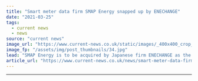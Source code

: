 ```yaml
---
title: "Smart meter data firm SMAP Energy snapped up by ENECHANGE"
date: "2021-03-25"
tags: 
  - current news
  - news
source: "current news"
image_url: "https://www.current-news.co.uk/static/images/_400x400_crop_center-center/SMAP_co-founders-image-SMAP-Energy.jpg"
image_fp: "/assets/img/post_thumbnails/34.jpg"
lead: "​SMAP Energy is to be acquired by Japanese firm ENECHANGE as the two aim to build a +$1 billion energy tech company."
article_url: "https://www.current-news.co.uk/news/smart-meter-data-firm-smap-energy-snapped-up-by-enechange?utm_source=rss-feeds&utm_medium=rss&utm_campaign=rss"
---
```


---
